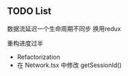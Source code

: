 ## TODO List

数据流延迟一个生命周期不同步 换用redux

重构进度过半



+ Refactorization
+ 在 Network.tsx 中修改 getSessionId()

